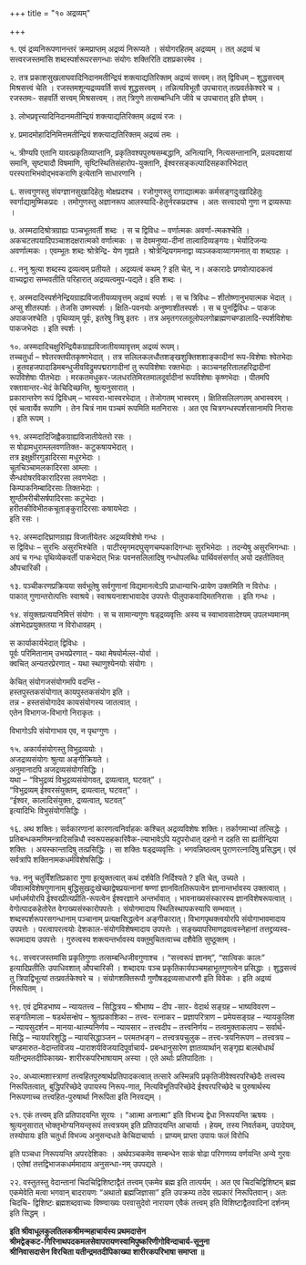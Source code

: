 +++
title = "१० अद्रव्यम्"

+++

१. एवं द्रव्यनिरूपणानन्तरं क्रमप्राप्तम् अद्रव्यं निरूप्यते । संयोगरहितम् अद्रव्यम् । तत् अद्रव्यं च सत्त्वरजस्तमांसि शब्दस्पर्शरूपरसगन्धाः संयोगः शक्तिरिति दशप्रकारमेव ।

२. तत्र प्रकाशसुखलाघवादिनिदानमतीन्द्रियं शक्त्याद्यतिरिक्तम् अद्रव्यं सत्त्वम्। तत् द्विविधम् – शुद्धसत्त्वम् मिश्रसत्त्वं चेति । रजस्तमशून्यद्रव्यवर्ति सत्त्वं शुद्धसत्त्वम् । तन्नित्यविभूतौ उपचारात् तत्प्रवर्तकेश्वरे च । रजस्तमः- सहवर्ति सत्त्वम् मिश्रसत्त्वम् । तत् त्रिगुणे तत्सम्बन्धिनि जीवे च उपचारात् इति ज्ञेयम् ।

३. लोभप्रवृत्त्यादिनिदानमतीन्द्रियं शक्त्याद्यतिरिक्तम् अद्रव्यं रजः ।

४. प्रमादमोहादिनिमित्तमतीन्द्रियं शक्त्याद्यतिरिक्तम् अद्रव्यं तमः ।

५. त्रीण्यपि एतानि यावत्प्रकृतिव्याप्तानि, प्रकृतिवश्यपुरुषसम्बद्धानि, अनित्यानि, नित्यसन्तानानि, प्रलयदशायां समानि, सृष्ट्यादौ विषमाणि, सृष्टिस्थितिसंहारोप-युक्तानि, ईश्वरसङ्कल्पादिसहकारिभेदात् परस्पराभिभवोद्भवकराणि इत्येतानि साधारणानि ।

६. सत्त्वगुणस्तु संयग्ज्ञानसुखादिहेतुः मोक्षप्रदश्च । रजोगुणस्तु रागाद्यात्मकः कर्मसङ्गदुःखादिहेतुः स्वर्गाद्यामुष्मिकप्रदः । तमोगुणस्तु अज्ञानरूप आलस्यादि-हेतुर्नरकप्रदश्च । अतः सत्त्वादयो गुणा न द्रव्यरूपाः ।

७. अस्मदादिश्रोत्रग्राह्यः पञ्चभूतवर्ती शब्दः । स च द्विविधः – वर्णात्मकः अवर्णा-त्मकश्चेति । अकचटतपयादिपञ्चाशदक्षरात्मको वर्णात्मकः । स देवमनुष्या-दीनां ताल्वादिव्यङ्गयः। भेर्यादिजन्यः अवर्णात्मकः । एवम्भूतः शब्दः श्रोत्रेन्द्रि- येण गृह्यते । श्रोत्रेन्द्रियगमनाद्वा व्यञ्जकवाय्वागमनात् वा शब्दग्रहः ।

८. ननु श्रुत्या शब्दस्य द्रव्यत्वम् प्रतीयते । अद्रव्यत्वं कथम् ? इति चेत्, न। अकारादेः प्रणवोत्पादकत्वं वाच्यद्वारा सम्भवतीति परिहारात् अद्रव्यत्वमुप-पद्यते। इति शब्दः ।

९. अस्मदादिस्पर्शनेन्द्रियग्राह्यविजातीयव्यावृत्तम् अद्रव्यं स्पर्शः । स च त्रिविधः – शीतोष्णानुभयात्मक भेदात् । अप्सु शीतस्पर्शः । तेजसि उष्णस्पर्शः । क्षिति-पवनयोः अनुष्णाशीतस्पर्शः । स च पुनर्द्विविधः – पाकजः अपाकजश्चेति । पृथिव्याम् पूर्वः, इतरेषु त्रिषु इतरः । तत्र अमृतगरलतूलोपलगोब्राह्मणचण्डालादि-स्पर्शविशेषाः पाकजभेदाः । इति स्पर्शः ।

१०. अस्मदादिचक्षुरिन्द्रियैकग्राह्यविजातीयव्यावृत्तम् अद्रव्यं रूपम्।  
तच्चतुर्धा – श्वेतरक्तपीतकृष्णभेदात् । तत्र सलिलकलधौतशङ्खशुक्तिशशाङ्कादीनां रूप-विशेषाः श्वेतभेदाः । हुतवहजपादाडिमबन्धुजीवविद्रुमपद्मरागादीनां तु रूपविशेषाः रक्तभेदाः । काञ्चनहरितालहरिद्रादीनां रूपविशेषाः पीतभेदाः । मरकतमधुकर-जलधरतिमिरतमालदूर्वादीनां रूपविशेषाः कृष्णभेदाः । पीतमपि रक्तावान्तर-भेदं केचिदिच्छन्ति, श्रुत्यनुसारात् ।  
प्रकारान्तरेण रूपं द्विविधम् – भास्वरा-भास्वरभेदात् । तेजोगतम् भास्वरम् । क्षितिसलिलगतम् अभास्वरम् । एवं चत्वार्येव रूपाणि । तेन चित्रं नाम पञ्चमं रूपमिति मतनिरासः । अत एव चित्रगन्धस्पर्शरसानामपि निरासः । इति रूपम् ।

११. अस्मदादिजिह्वैकग्राह्यविजातीयेतरो रसः ।  
स षोढामधुराम्ललवणतिक्त- कटुकषायभेदात् ।  
तत्र इक्षुक्षीरगुडादिरसा मधुरभेदाः ।  
चूतचिञ्चामलकादिरसा आम्लाः ।  
सैन्धवोषरविकारादिरसा लवणभेदाः ।  
किम्पाकनिम्बादिरसाः तिक्तभेदाः ।  
शुण्ठीमरीचीसर्षपादिरसाः कटुभेदाः ।  
हरीतकीविभीतकचूताङ्कुरादिरसाः कषायभेदाः ।  
इति रसः ।

१२. अस्मदादिघ्राणग्राह्य विजातीयेतरः अद्रव्यविशेषो गन्धः ।  
स द्विविधः – सुरभिः असुरभिश्चेति । पाटीरमृगमदघुसृणचम्पकादिगन्धाः सुरभिभेदाः । तदन्येषु असुरभिगन्धाः । अयं च गन्धः पृथिव्येकवर्ती पाकभेदात् भिन्नः पवनसलिलादिषु गन्धोपलब्धिः पार्थिवसंसर्गात् अयो दहतीतिवत् औपचारिकी ।

१३. पञ्चीकरणप्रक्रियया सर्वभूतेषु सर्वगुणानां विद्यमानत्वेऽपि प्राधान्याभि-प्रायेण उक्तमिति न विरोधः । पाकात् गुणान्तरोत्पत्तिः स्वाश्रये। स्वाश्रयनाशाभावादेव उपपत्तेः पीलुपाकवादिमतनिरासः । इति गन्धः ।

१४. संयुक्तप्रत्ययनिमित्तं संयोगः । स च सामान्यगुणः षड्द्रव्यवृत्तिः अस्य च स्वाभावसादेश्यम् उपलभ्यमानम् अंशभेदप्रयुक्ततया न विरोधावहम् ।  

स कार्याकार्यभेदात् द्विविधः ।  
पूर्वः परिमितानाम् उभयप्रेरणात् - यथा मेषयोर्मल्ल-योर्वा ।  
क्वचित् अन्यतरप्रेरणात् - यथा स्थाणुश्येनयोः संयोगः ।  

केचित् संयोगजसंयोगमपि वदन्ति -  
हस्तपुस्तकसंयोगात् कायपुस्तकसंयोग इति ।  
तन्न - हस्तसंयोगादेव कायसंयोगस्य जातत्वात् ।  
एतेन विभागज-विभागो निराकृतः ।  

विभागोऽपि संयोगाभाव एव, न पृथग्गुणः ।

१५. अकार्यसंयोगस्तु विभुद्रव्ययोः ।  
अजद्रव्यसंयोगः श्रुत्या अङ्गीक्रियते ।  
अनुमानादपि अजद्रव्यसंयोगसिद्धिः ।  
यथा – “विभुद्रव्यं विभुद्रव्यसंयोगवत्, द्रव्यत्वात्, घटवत्” ।  
“विभुद्रव्यम् ईश्वरसंयुक्तम्, द्रव्यत्वात्, घटवत्” ।  
“ईश्वर, कालादिसंयुक्तः, द्रव्यत्वात्, घटवत्”  
इत्यादिभिः विभुसंयोगसिद्धिः ।

१६. अथ शक्तिः। सर्वकारणानां कारणत्वनिर्वाहकः कश्चित् अद्रव्यविशेषः शक्तिः। तर्कागमाभ्यां तत्सिद्धेः । प्रतिबन्धकमणिमन्त्रादिसन्निधौ स्वरूपसहकारिवैक-ल्याभावेऽपि यदुपरोधात् दहनो न दहति सा ह्यतीन्द्रिया शक्तिः । अयस्कान्तादिषु तत्प्रसिद्धिः । सा शक्तिः षड्द्रव्यवृत्तिः । भगवन्निष्ठत्वम् पुराणरत्नादिषु प्रसिद्धम्। एवं सर्वत्रापि शक्तिनामकधर्मविशेषसिद्धिः ।

१७. ननु चतुर्विंशतिप्रकारा गुणा इत्युक्तत्वात् कथं दर्शवेति निर्दिश्यते ? इति चेत्, उच्यते । जीवात्मविशेषगुणानाम् बुद्धिसुखदुःखेच्छाद्वेषप्रयत्नानां षण्णां ज्ञानविततिरूपत्वेन ज्ञानान्तर्भावस्य उक्तत्वात् । धर्माधर्मयोरपि ईश्वरप्रीत्यप्रीति-रूपत्वेन ईश्वरज्ञाने अन्तर्भावात् । भावनाख्यसंस्कारस्य ज्ञानविशेषरूपत्वात् । वेगोत्पादकहेतोरेत वेगाख्यसंस्कारोपपत्तेः । संयोगमादाय स्थितिस्थापकस्यापि सम्भवात् । शब्दस्पर्शरूपरसगन्धानाम् पञ्चानाम् प्रत्यक्षसिद्धत्वेन अङ्गीकारात्। विभागपृथक्त्वयोरपि संयोगाभावमादाय उपपत्तेः । परत्वापरत्वयोः देशकाल-संयोगविशेषमादाय उपपत्तेः । सङ्ख्यापरिमाणद्रवत्वस्नेहानां तत्तद्द्रव्यस्व-रूपमादाय उपपत्तेः । गुरुत्वस्य शक्त्यन्तर्भावस्य वक्तुमुचितत्वाच्च दशैवेति सुष्ठूक्तम् ।

१८. सत्त्वरजस्तमांसि प्रकृतिगुणाः तत्सम्बन्धिजीवगुणाश्च । “सत्त्वरूपं ज्ञानम्”, “सात्विकः कालः” इत्यादिप्रतीतिः उपाधिवशात् औपचारिकी । शब्दादयः पञ्च प्रकृतिकार्यपञ्चमहाभूतगुणत्वेन प्रसिद्धाः । शुद्धसत्त्वं तु त्रिपाद्विभूत्यां तत्प्रवर्तकेश्वरे च । संयोगशक्तिरूपौ गुणौषड्द्रव्यसाधारणौ इति विवेकः । इति अद्रव्यं निरूपितम् ।

१९. एवं द्रमिडभाष्य – न्यायतत्त्व – सिद्धित्रय – श्रीभाष्य – दीप -सार- वेदार्थ सङ्ग्रह – भाष्यविवरण – सङ्गतिमाला – षडर्थसन्क्षेप – श्रुतप्रकाशिका – तत्त्व- रत्नाकर – प्रज्ञापरित्राण – प्रमेयसङ्ग्रह – न्यायकुलिश – न्यायसुदर्शन – मानया-थात्म्यनिर्णय – न्यायसार – तत्त्वदीप – तत्त्वनिर्णय – तत्वमुक्ताकलाप – सर्वार्थ- सिद्धि – न्यायपरिशुद्धि – न्यायसिद्धाञ्जन – परमतभङ्ग – तत्त्वत्रयचुलुक – तत्त्व-त्रयनिरूपण – तत्त्वत्रय – चण्डमारुत-वेदान्तविजय –पाराशर्यविजयादिपूर्वाचार्य- प्रबन्धानुसारेण ज्ञातव्यार्थान् सङ्गृह्य बालबोधार्थं यतीन्द्रमतदीपिकाख्य- शारीरकपरिभाषायाम् अस्या । एते अर्थाः प्रतिपादिताः ।

२०. अध्यात्मशास्त्राणां तत्त्वहितपुरुषार्थप्रतिपादकत्वात् तत्सारे अस्मिन्नपि प्रकृतिजीवेश्वरपरिच्छेदैः तत्त्वस्य निरूपितत्वात्, बुद्धिपरिच्छेदे उपायस्य निरूप-णात्, नित्यविभूतिपरिच्छेदे ईश्वरपरिच्छेदे च पुरुषार्थस्य निरूपणाच्च तत्त्वहित-पुरुषार्था निरूपिता इति निरवद्यम् ।

२१. एकं तत्त्वम् इति प्रतिपादयन्ति सूरयः । “आत्मा अनात्मा” इति विभज्य द्वेधा निरूपयन्ति ऋषयः । श्रुत्यनुसारात् भोक्तृभोग्यनियन्तृरूपं तत्त्वत्रयम् इति प्रतिपादयन्ति आचार्याः । हेयम्, तस्य निवर्तकम्, उपादेयम्, तस्योपायः इति चतुर्धा विभज्य अनुसन्दधते केचिदाचार्याः । प्राप्यम् प्राप्ता उपायः फलं विरोधि

इति पञ्चधा निरूपयन्ति अपरदेशिकाः । अर्थपञ्चकमेव सम्बन्धेन साकं षोढा परिगणय्य वर्णयन्ति अन्ये गुरवः । एतेषां तत्तद्विभाजकधर्ममादाय अनुसन्धा-नम् उपपद्यते ।

२२. वस्तुतस्तु वेदान्तानां चिदचिद्विशिष्टाद्वैतं तत्त्वम् एकमेव ब्रह्म इति तात्पर्यम् । अत एव चिदचिद्विशिष्टम् ब्रह्म एकमेवेति मत्वा भगवान् बादरायणः “अथातो ब्रह्मजिज्ञासा” इति उपक्रम्य तदेव सप्रकारं निरूपितवान्। अतः चिदचि- द्विशिष्टः ब्रह्मशब्दवाच्यः विष्ण्वाख्यः परवासुदेवो नारायण एवैकं तत्त्वम् इति विशिष्टाद्वैतवादिनां दर्शनम् इति सिद्धम् ।

**इति श्रीवाधूलकुलतिलकश्रीमन्महाचार्यस्य प्रथमदासेन  
श्रीमद्वेङ्कट-गिरिनाथपदकमलसेवापरायणस्वामिपुष्करिणीगोविन्दाचार्य-सूनुना  
श्रीनिवासदासेन विरचिता यतीन्द्रमतदीपिकाख्या शारीरकपरिभाषा समाप्ता ॥**
